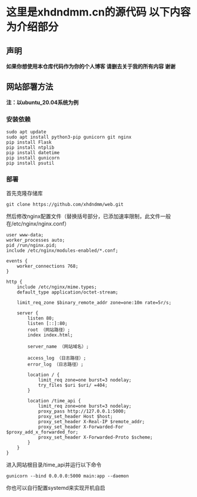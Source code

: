 # 这里是xhdndmm.cn的源代码 以下内容为介绍部分
## 声明
**如果你想使用本仓库代码作为你的个人博客 请删去关于我的所有内容 谢谢**
## 网站部署方法
**注：以ubuntu_20.04系统为例**
### 安装依赖
```
sudo apt update
sudo apt install python3-pip gunicorn git nginx
pip install Flask
pip install ntplib
pip install datetime
pip install gunicorn 
pip install psutil
```
### 部署
首先克隆存储库
```
git clone https://github.com/xhdndmm/web.git
```
然后修改nginx配置文件（替换括号部分，已添加速率限制，此文件一般在/etc/nginx/nginx.conf）
```
user www-data;
worker_processes auto;
pid /run/nginx.pid;
include /etc/nginx/modules-enabled/*.conf;

events {
    worker_connections 768;
}

http {
    include /etc/nginx/mime.types;
    default_type application/octet-stream;

    limit_req_zone $binary_remote_addr zone=one:10m rate=5r/s;

    server {
        listen 80;
        listen [::]:80;
        root （网站路径）;
        index index.html;

        server_name （网站域名）;

        access_log （日志路径）;
        error_log （日志路径）;

        location / {
            limit_req zone=one burst=3 nodelay;
            try_files $uri $uri/ =404;
        }

        location /time_api {
            limit_req zone=one burst=3 nodelay;
            proxy_pass http://127.0.0.1:5000;
            proxy_set_header Host $host;
            proxy_set_header X-Real-IP $remote_addr;
            proxy_set_header X-Forwarded-For $proxy_add_x_forwarded_for;
            proxy_set_header X-Forwarded-Proto $scheme;
        }
    }
}

```
进入网站根目录/time_api并运行以下命令
```
gunicorn --bind 0.0.0.0:5000 main:app --daemon
```
你也可以自行配置systemd来实现开机自启